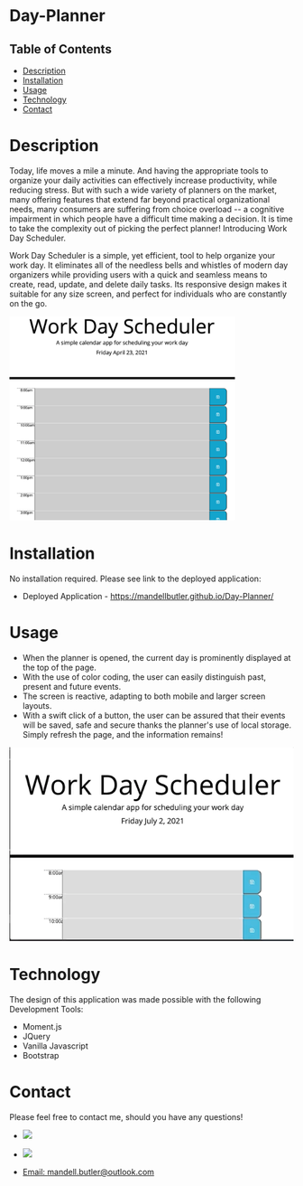 # Day-Planner


## Table of Contents
- [Description](#description)
- [Installation](#installation)
- [Usage](#usage)
- [Technology](#technology)
- [Contact](#contact)

# Description
Today, life moves a mile a minute. And having the appropriate tools to organize your daily activities can effectively increase productivity, while reducing stress. But with such a wide variety of planners on the market, many offering features that extend far beyond practical organizational needs, many consumers are suffering from choice overload -- a cognitive impairment in which people have a difficult time making a decision. It is time to take the complexity out of picking the perfect planner! Introducing Work Day Scheduler.

Work Day Scheduler is a simple, yet efficient, tool to help organize your work day. It eliminates all of the needless bells and whistles of modern day organizers while providing users with a quick and seamless means to create, read, update, and delete daily tasks. Its responsive design makes it suitable for any size screen, and perfect for individuals who are constantly on the go.


<img src="assets/images/planner.png" width="400">

# Installation
No installation required. Please see link to the deployed application:

* Deployed Application - https://mandellbutler.github.io/Day-Planner/

# Usage

* When the planner is opened, the current day is prominently displayed at the top of the page.
* With the use of color coding, the user can easily distinguish past, present and future events.
* The screen is reactive, adapting to both mobile and larger screen layouts.
* With a swift click of a button, the user can be assured that their events will be saved, safe and secure thanks the planner's use of local storage. Simply refresh the page, and the information remains!

![planner](./assets/gifs/planner.gif)


# Technology
The design of this application was made possible with the following Development Tools:

* Moment.js 
* JQuery 
* Vanilla Javascript
* Bootstrap

# Contact

Please feel free to contact me, should you have any questions!

* <a href="https://github.com/mandellbutler"><img src="https://img.shields.io/badge/GitHub-100000?style=for-the-badge&logo=github&logoColor=white" />

* <a href="https://www.linkedin.com/in/mandellbutler/"><img src="https://img.shields.io/badge/LinkedIn-0077B5?style=for-the-badge&logo=linkedin&logoColor=white" />

* Email: mandell.butler@outlook.com
